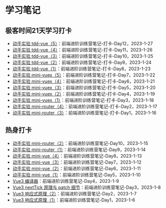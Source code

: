 # 学习笔记

## 极客时间21天学习打卡

- [动手实验 tdd-vue（5）](./frontend-camp-challenge-day-12.md)：前端进阶训练营笔记-打卡-Day12，2023-1-27
- [动手实验 tdd-vue（4）](./frontend-camp-challenge-day-11.md)：前端进阶训练营笔记-打卡-Day11，2023-1-26
- [动手实验 tdd-vue（3）](./frontend-camp-challenge-day-10.md)：前端进阶训练营笔记-打卡-Day10，2023-1-25
- [动手实验 tdd-vue（2）](./frontend-camp-challenge-day-9.md)：前端进阶训练营笔记-打卡-Day9，2023-1-24
- [动手实验 tdd-vue（1）](./frontend-camp-challenge-day-8.md)：前端进阶训练营笔记-打卡-Day8，2023-1-23
- [动手实验 mini-vuex（5）](./frontend-camp-challenge-day-7.md)：前端进阶训练营笔记-打卡-Day7，2023-1-22
- [动手实验 mini-vuex（4）](./frontend-camp-challenge-day-6.md)：前端进阶训练营笔记-打卡-Day6，2023-1-21
- [动手实验 mini-vuex（3）](./frontend-camp-challenge-day-5.md)：前端进阶训练营笔记-打卡-Day5，2023-1-20
- [动手实验 mini-vuex（2）](./frontend-camp-challenge-day-4.md)：前端进阶训练营笔记-打卡-Day4，2023-1-19
- [动手实验 mini-vuex（1）](./frontend-camp-challenge-day-3.md)：前端进阶训练营笔记-打卡-Day3，2023-1-18
- [动手实验 mini-router（4）](./frontend-camp-challenge-day-2.md)：前端进阶训练营笔记-打卡-Day2，2023-1-17
- [动手实验 mini-router（3）](./frontend-camp-challenge-day-1.md)：前端进阶训练营笔记-打卡-Day1，2023-1-16

## 热身打卡

- [动手实验 mini-router（2）](./frontend-camp-day-10.md)：前端进阶训练营笔记-Day10，2023-1-15
- [动手实验 mini-router（1）](./frontend-camp-day-9.md)：前端进阶训练营笔记-Day9，2023-1-14
- [动手实验 mini-vue（4）](./frontend-camp-day-8.md)：前端进阶训练营笔记-Day8，2023-1-13
- [动手实验 mini-vue（3）](./frontend-camp-day-7.md)：前端进阶训练营笔记-Day7，2023-1-12
- [动手实验 mini-vue（2）](./frontend-camp-day-6.md)：前端进阶训练营笔记-Day6，2023-1-11
- [动手实验 mini-vue（1）](./frontend-camp-day-5.md)：前端进阶训练营笔记-Day5，2023-1-10
- [Vue3 编译器](./frontend-camp-day-4.md)：前端进阶训练营笔记-Day4，2023-1-9
- [Vue3 nextTick 原理与 patch 细节](./frontend-camp-day-3.md)：前端进阶训练营笔记-Day3，2023-1-8
- [Vue3 响应式原理（2）](./frontend-camp-day-2.md)：前端进阶训练营笔记-Day2，2023-1-7
- [Vue3 响应式原理（1）](./frontend-camp-day-1.md)：前端进阶训练营笔记-Day1，2023-1-6
